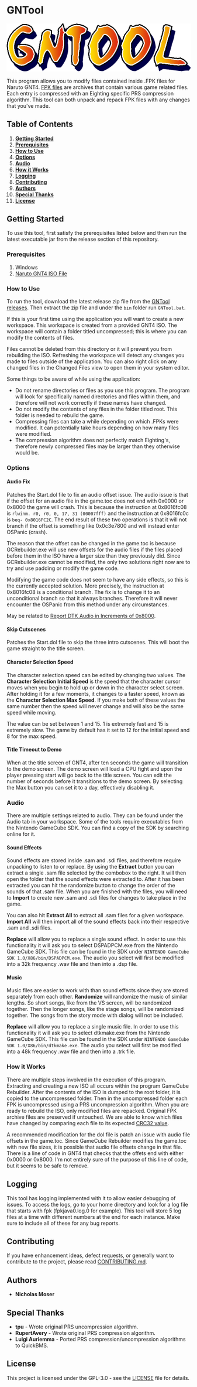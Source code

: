 # GNTool

![GNTool Logo](/docs/logo.png?raw=true "GNTool Logo")

This program allows you to modify files contained inside .FPK files for Naruto GNT4. [FPK files](https://github.com/NicholasMoser/Naruto-GNT-Hacking/blob/master/gnt4/docs/file_formats/fpk.md) are archives that contain various game related files. Each entry is compressed with an Eighting specific PRS compression algorithm. This tool can both unpack and repack FPK files with any changes that you've made.

## Table of Contents

1. **[Getting Started](#getting-started)**
2. **[Prerequisites](#prerequisites)**
3. **[How to Use](#how-to-use)**
4. **[Options](#options)**
5. **[Audio](#audio)**
6. **[How it Works](#how-it-works)**
7. **[Logging](#logging)**
8. **[Contributing](#contributing)**
9. **[Authors](#authors)**
10. **[Special Thanks](#special-thanks)**
11. **[License](#license)**

## Getting Started

To use this tool, first satisfy the prerequisites listed below and then run the latest executable jar from the release section of this repository.

### Prerequisites

1. Windows
2. [Naruto GNT4 ISO File](https://wiki.dolphin-emu.org/index.php?title=Ripping_Games)

### How to Use

To run the tool, download the latest release zip file from the [GNTool releases](https://github.com/NicholasMoser/GNTool/releases). Then extract the zip file and under the `bin` folder run `GNTool.bat`.

If this is your first time using the application you will want to create a new workspace. This workspace is created from a provided GNT4 ISO. The workspace will contain a folder titled uncompressed; this is where you can modify the contents of files.

Files cannot be deleted from this directory or it will prevent you from rebuilding the ISO. Refreshing the workspace will detect any changes you made to files outside of the application. You can also right click on any changed files in the Changed Files view to open them in your system editor.

Some things to be aware of while using the application:

* Do not rename directories or files as you use this program. The program will look for specifically named directories and files within them, and therefore will not work correctly if these names have changed.
* Do not modify the contents of any files in the folder titled root. This folder is needed to rebuild the game.
* Compressing files can take a while depending on which .FPKs were modified. It can potentially take hours depending on how many files were modified.
* The compression algorithm does not perfectly match Eighting's, therefore newly compressed files may be larger than they otherwise would be.

### Options

#### Audio Fix

Patches the Start.dol file to fix an audio offset issue. The audio issue is that if the offset for an audio file in the game.toc does not end with 0x0000 or 0x8000 the game will crash. This is because the instruction at 0x8016fc08 is `rlwinm. r0, r0, 0, 17, 31 (00007fff)` and the instruction at 0x8016fc0c is `beq- 0x8016FC2C`. The end result of these two operations is that it will not branch if the offset is something like 0x0c3e7800 and will instead enter OSPanic (crash).

The reason that the offset can be changed in the game.toc is because GCRebuilder.exe will use new offsets for the audio files if the files placed before them in the ISO have a larger size than they previously did. Since GCRebuilder.exe cannot be modified, the only two solutions right now are to try and use padding or modify the game code.

Modifying the game code does not seem to have any side effects, so this is the currently accepted solution. More precisely, the instruction at 0x8016fc08 is a conditional branch. The fix is to change it to an unconditional branch so that it always branches. Therefore it will never encounter the OSPanic from this method under any circumstances.

May be related to [Report DTK Audio in Increments of 0x8000](https://dolphin-emu.org/blog/2019/02/01/dolphin-progress-report-dec-2018-and-jan-2019/#50-9232-report-dtk-audio-in-increments-of-0x8000-by-booto).

#### Skip Cutscenes

Patches the Start.dol file to skip the three intro cutscenes. This will boot the game straight to the title screen.

#### Character Selection Speed

The character selection speed can be edited by changing two values. The **Character Selection Initial Speed** is the speed that the character cursor moves when you begin to hold up or down in the character select screen. After holding it for a few moments, it changes to a faster speed, known as the **Character Selection Max Speed**. If you make both of these values the same number then the speed will never change and will also be the same speed while moving.

The value can be set between 1 and 15. 1 is extremely fast and 15 is extremely slow. The game by default has it set to 12 for the initial speed and 8 for the max speed.

#### Title Timeout to Demo

When at the title screen of GNT4, after ten seconds the game will transition to the demo screen. The demo screen will load a CPU fight and upon the player pressing start will go back to the title screen. You can edit the number of seconds before it transitions to the demo screen. By selecting the Max button you can set it to a day, effectively disabling it.

### Audio

There are multiple settings related to audio. They can be found under the Audio tab in your workspace. Some of the tools require executables from the Nintendo GameCube SDK. You can find a copy of the SDK by searching online for it.

#### Sound Effects

Sound effects are stored inside .sam and .sdi files, and therefore require unpacking to listen to or replace. By using the **Extract** button you can extract a single .sam file selected by the combobox to the right. It will then open the folder that the sound effects were extracted to. After it has been extracted you can hit the randomize button to change the order of the sounds of that .sam file. When you are finished with the files, you will need to **Import** to create new .sam and .sdi files for changes to take place in the game.

You can also hit **Extract All** to extract all .sam files for a given workspace. **Import All** will then import all of the sound effects back into their respective .sam and .sdi files.

**Replace** will allow you to replace a single sound effect. In order to use this functionality it will ask you to select DSPADPCM.exe from the Nintendo GameCube SDK. This file can be found in the SDK under `NINTENDO GameCube SDK 1.0/X86/bin/DSPADPCM.exe`. The audio you select will first be modified into a 32k frequency .wav file and then into a .dsp file.

#### Music

Music files are easier to work with than sound effects since they are stored separately from each other. **Randomize** will randomize the music of similar lengths. So short songs, like from the VS screen, will be randomized together. Then the longer songs, like the stage songs, will be randomized together. The songs from the story mode with dialog will not be included.

**Replace** will allow you to replace a single music file. In order to use this functionality it will ask you to select dtkmake.exe from the Nintendo GameCube SDK. This file can be found in the SDK under `NINTENDO GameCube SDK 1.0/X86/bin/dtkmake.exe`. The audio you select will first be modified into a 48k frequency .wav file and then into a .trk file.

### How it Works

There are multiple steps involved in the execution of this program. Extracting and creating a new ISO all occurs within the program GameCube Rebuilder. After the contents of the ISO is dumped to the root folder, it is copied to the uncompressed folder. Then in the uncompressed folder each FPK is uncompressed using a PRS uncompression algorithm. When you are ready to rebuild the ISO, only modified files are repacked. Original FPK archive files are preserved if untouched. We are able to know which files have changed by comparing each file to its expected [CRC32 value](https://en.wikipedia.org/wiki/Cyclic_redundancy_check).

A recommended modification for the dol file is patch an issue with audio file offsets in the game.toc. Since GameCube Rebuilder modifies the game.toc with new file sizes, it is possible that audio file offsets change in that file. There is a line of code in GNT4 that checks that the offets end with either 0x0000 or 0x8000. I'm not entirely sure of the purpose of this line of code, but it seems to be safe to remove.

## Logging

This tool has logging implemented with it to allow easier debugging of issues. To access the logs, go to your home directory and look for a log file that starts with fpk (fpkjava0.log.0 for example). This tool will store 5 log files at a time with different numbers at the end for each instance. Make sure to include all of these for any bug reports.

## Contributing

If you have enhancement ideas, defect requests, or generally want to contribute to the project, please read [CONTRIBUTING.md](CONTRIBUTING.md).

## Authors

* **Nicholas Moser**

## Special Thanks

* **tpu** - Wrote original PRS uncompression algorithm.
* **RupertAvery** - Wrote original PRS compression algorithm.
* **Luigi Auriemma** - Ported PRS compression/uncompression algorithms to QuickBMS.

## License

This project is licensed under the GPL-3.0 - see the [LICENSE](LICENSE) file for details.
